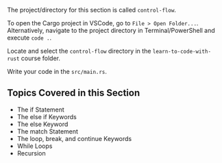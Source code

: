 The project/directory for this section is called `control-flow`.

To open the Cargo project in VSCode, go to `File > Open Folder...`. Alternatively, navigate to the project directory in Terminal/PowerShell and execute `code .`.

Locate and select the `control-flow` directory in the `learn-to-code-with-rust` course folder.

Write your code in the `src/main.rs`.

## Topics Covered in this Section

- The if Statement
- The else if Keywords
- The else Keyword
- The match Statement
- The loop, break, and continue Keywords
- While Loops
- Recursion
